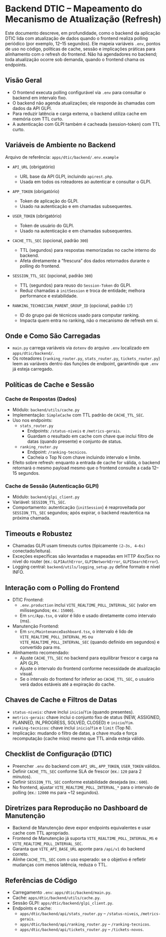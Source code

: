 # Backend DTIC – Mapeamento do Mecanismo de Atualização (Refresh)

Este documento descreve, em profundidade, como o backend da aplicação DTIC lida com atualização de dados quando o frontend realiza polling periódico (por exemplo, 12–15 segundos). Ele mapeia variáveis `.env`, pontos de uso no código, políticas de cache, sessão e implicações práticas para alinhamento com o refresh do frontend. Não há agendadores no backend; toda atualização ocorre sob demanda, quando o frontend chama os endpoints.

## Visão Geral
- O frontend executa polling configurável via `.env` para consultar o backend em intervalo fixo.
- O backend não agenda atualizações; ele responde às chamadas com dados da API GLPI.
- Para reduzir latência e carga externa, o backend utiliza cache em memória com TTL curto.
- A autenticação com GLPI também é cacheada (session-token) com TTL curto.

## Variáveis de Ambiente no Backend
Arquivo de referência: `apps/dtic/backend/.env.example`

- `API_URL` (obrigatório)
  - URL base da API GLPI, incluindo `apirest.php`.
  - Usada em todos os roteadores ao autenticar e consultar o GLPI.

- `APP_TOKEN` (obrigatório)
  - Token de aplicação do GLPI.
  - Usado na autenticação e em chamadas subsequentes.

- `USER_TOKEN` (obrigatório)
  - Token de usuário do GLPI.
  - Usado na autenticação e em chamadas subsequentes.

- `CACHE_TTL_SEC` (opcional, padrão `300`)
  - TTL (segundos) para respostas memorizadas no cache interno do backend.
  - Afeta diretamente a “frescura” dos dados retornados durante o polling do frontend.

- `SESSION_TTL_SEC` (opcional, padrão `300`)
  - TTL (segundos) para reuso do `Session-Token` do GLPI.
  - Reduz chamadas a `initSession` e troca de entidade; melhora performance e estabilidade.

- `RANKING_TECHNICIAN_PARENT_GROUP_ID` (opcional, padrão `17`)
  - ID do grupo pai de técnicos usado para computar ranking.
  - Impacta quem entra no ranking, não o mecanismo de refresh em si.

## Onde e Como São Carregadas
- `main.py` carrega variáveis via `dotenv` do arquivo `.env` localizado em `apps/dtic/backend/`.
- Os roteadores (`ranking_router.py`, `stats_router.py`, `tickets_router.py`) leem as variáveis dentro das funções de endpoint, garantindo que `.env` já esteja carregado.

## Políticas de Cache e Sessão

### Cache de Respostas (Dados)
- Módulo: `backend/utils/cache.py`
- Implementação: `SimpleCache` com TTL padrão de `CACHE_TTL_SEC`.
- Uso nos endpoints:
  - `stats_router.py`
    - Endpoints: `/status-niveis` e `/metrics-gerais`.
    - Guardam o resultado em cache com chave que inclui filtro de datas (quando presente) e conjunto de status.
  - `ranking_router.py`
    - Endpoint: `/ranking-tecnicos`.
    - Cacheia o Top N com chave incluindo intervalo e limite.
- Efeito sobre refresh: enquanto a entrada de cache for válida, o backend retornará o mesmo payload mesmo que o frontend consulte a cada 12–15 segundos.

### Cache de Sessão (Autenticação GLPI)
- Módulo: `backend/glpi_client.py`
- Variável: `SESSION_TTL_SEC`.
- Comportamento: autenticação (`initSession`) é reaproveitada por `SESSION_TTL_SEC` segundos; após expirar, o backend reautentica na próxima chamada.

## Timeouts e Robustez
- Chamadas GLPI usam timeouts curtos (tipicamente `(2–3s, 4–6s)` conectado/leitura).
- Exceções específicas são levantadas e mapeadas em HTTP 4xx/5xx no nível do router (ex.: `GLPIAuthError`, `GLPINetworkError`, `GLPISearchError`).
- Logging central: `backend/utils/logging_setup.py` define formato e nível INFO.

## Interação com o Polling do Frontend
- DTIC Frontend:
  - `.env.production` inclui `VITE_REALTIME_POLL_INTERVAL_SEC` (valor em milissegundos; ex.: `15000`).
  - Em `src/App.tsx`, o valor é lido e usado diretamente como intervalo (ms).
- Manutenção Frontend:
  - Em `src/MaintenanceDashboard.tsx`, o intervalo é lido de `VITE_REALTIME_POLL_INTERVAL_MS` ou `VITE_REALTIME_POLL_INTERVAL_SEC` (quando definido em segundos) e convertido para ms.
- Alinhamento recomendado:
  - Ajuste `CACHE_TTL_SEC` no backend para equilibrar frescor e carga na API GLPI.
  - Ajuste o intervalo do frontend conforme necessidade de atualização visual.
  - Se o intervalo do frontend for inferior ao `CACHE_TTL_SEC`, o usuário verá dados estáveis até a expiração do cache.

## Chaves de Cache e Filtros de Datas
- `status-niveis`: chave inclui `inicio`/`fim` (quando presentes).
- `metrics-gerais`: chave inclui o conjunto fixo de status (NEW, ASSIGNED, PLANNED, IN_PROGRESS, SOLVED, CLOSED) e `inicio`/`fim`.
- `ranking-tecnicos`: chave inclui `inicio`/`fim` e `limit` (Top N).
- Implicação: mudando o filtro de datas, a chave muda e força recomputação (cache miss) mesmo que TTL ainda esteja válido.

## Checklist de Configuração (DTIC)
- Preencher `.env` do backend com `API_URL`, `APP_TOKEN`, `USER_TOKEN` válidos.
- Definir `CACHE_TTL_SEC` conforme SLA de frescor (ex.: `120` para 2 minutos).
- Definir `SESSION_TTL_SEC` conforme estabilidade desejada (ex.: `600`).
- No frontend, ajustar `VITE_REALTIME_POLL_INTERVAL_*` para o intervalo de polling (ex.: `12000` ms para ~12 segundos).

## Diretrizes para Reprodução no Dashboard de Manutenção
- Backend de Manutenção deve expor endpoints equivalentes e usar cache com TTL apropriado.
- Frontend de Manutenção já suporta `VITE_REALTIME_POLL_INTERVAL_MS` e `VITE_REALTIME_POLL_INTERVAL_SEC`.
- Garanta que `VITE_API_BASE_URL` aponte para `/api/v1` do backend correto.
- Alinhe `CACHE_TTL_SEC` com o uso esperado: se o objetivo é refletir mudanças com menos latência, reduza o TTL.

## Referências de Código
- Carregamento `.env`: `apps/dtic/backend/main.py`.
- Cache: `apps/dtic/backend/utils/cache.py`.
- Sessão GLPI: `apps/dtic/backend/glpi_client.py`.
- Endpoints e cache:
  - `apps/dtic/backend/api/stats_router.py` – `/status-niveis`, `/metrics-gerais`.
  - `apps/dtic/backend/api/ranking_router.py` – `/ranking-tecnicos`.
  - `apps/dtic/backend/api/tickets_router.py` – `/tickets-novos`.